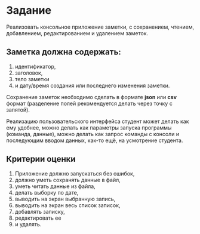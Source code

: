 # Задание
Реализовать консольное приложение заметки, с сохранением, чтением,
добавлением, редактированием и удалением заметок. 
## Заметка должна содержать:
1. идентификатор,
1. заголовок,
1. тело заметки
1. и дату/время создания или последнего изменения заметки. 

Сохранение заметок необходимо сделать в
формате **json** или **csv** формат (разделение полей рекомендуется делать через
точку с запятой). 

Реализацию пользовательского интерфейса студент может
делать как ему удобнее, можно делать как параметры запуска программы
(команда, данные), можно делать как запрос команды с консоли и
последующим вводом данных, как-то ещё, на усмотрение студента.

## Критерии оценки
1. Приложение должно запускаться без ошибок,
1. должно уметь сохранять данные в файл, 
1. уметь читать данные из файла, 
1. делать выборку по дате,
1. выводить на экран выбранную запись,
1. выводить на экран весь список записок,
1. добавлять записку, 
1. редактировать ее
1. и удалять.